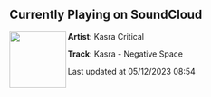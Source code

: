 ## Currently Playing on SoundCloud

[<img align="left" width="100" src="https://i1.sndcdn.com/artworks-UBywSCdxqphy0xA9-d0sl9g-t500x500.jpg">](https://soundcloud.com/kasra-critical/kasra-negative-space)

**Artist**: Kasra Critical 

**Track**: Kasra - Negative Space

Last updated at 05/12/2023 08:54
